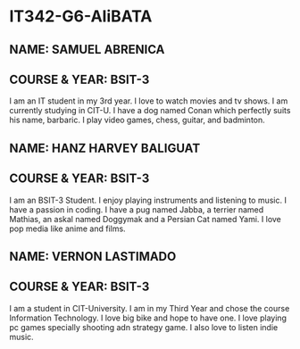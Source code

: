 # IT342-G6-AliBATA
## NAME: SAMUEL ABRENICA
## COURSE & YEAR: BSIT-3

I am an IT student in my 3rd year. I love to watch movies and tv shows. I am currently studying in CIT-U. I have a dog named Conan which perfectly suits his name, barbaric. I play video games, chess, guitar, and badminton.

## NAME: HANZ HARVEY BALIGUAT
## COURSE & YEAR: BSIT-3

I am an BSIT-3 Student. I enjoy playing instruments and listening to music. I have a passion in coding. I have a pug named Jabba, a terrier named Mathias, an askal named Doggymak and a Persian Cat named Yami. I love pop media like anime and films.

## NAME: VERNON LASTIMADO
## COURSE & YEAR: BSIT-3

I am a student in CIT-University. I am in my Third Year and chose the course Information Technology. I love big bike and hope to have one. I love playing pc games specially shooting adn strategy game. I also love to listen indie music. 
